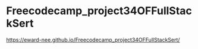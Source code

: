 # Freecodecamp_project34OFFullStackSert

https://eward-nee.github.io/Freecodecamp_project34OFFullStackSert/
